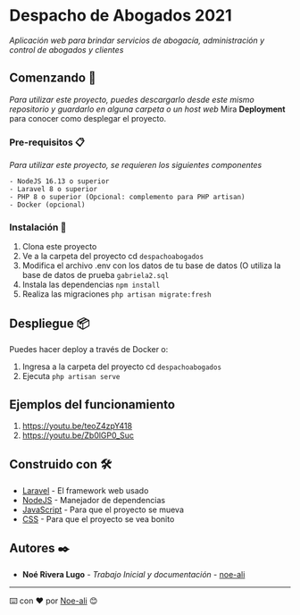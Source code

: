 # Despacho de Abogados 2021

_Aplicación web para brindar servicios de abogacía, administración y control de abogados y clientes_

## Comenzando 🚀

_Para utilizar este proyecto, puedes descargarlo desde este mismo repositorio y guardarlo en alguna carpeta o un host web_
Mira **Deployment** para conocer como desplegar el proyecto.


### Pre-requisitos 📋

_Para utilizar este proyecto, se requieren los siguientes componentes_
```
- NodeJS 16.13 o superior
- Laravel 8 o superior
- PHP 8 o superior (Opcional: complemento para PHP artisan)
- Docker (opcional)
```

### Instalación 🔧

1. Clona este proyecto
2. Ve a la carpeta del proyecto cd ```despachoabogados```
3. Modifica el archivo .env con los datos de tu base de datos (O utiliza la base de datos de prueba ```gabriela2.sql```
4. Instala las dependencias ```npm install```
5. Realiza las migraciones ```php artisan migrate:fresh```

## Despliegue 📦

Puedes hacer deploy a través de Docker o:
1. Ingresa a la carpeta del proyecto cd ```despachoabogados```
2. Ejecuta  ```php artisan serve```


## Ejemplos del funcionamiento
1. https://youtu.be/teoZ4zpY418
2. https://youtu.be/Zb0lGP0_Suc

## Construido con 🛠️


* [Laravel]() - El framework web usado
* [NodeJS]() - Manejador de dependencias
* [JavaScript]() - Para que el proyecto se mueva
* [CSS]() - Para que el proyecto se vea bonito



## Autores ✒️

* **Noé Rivera Lugo** - *Trabajo Inicial y documentación* - [noe-ali](https://github.com/noe-ali)

---
⌨️ con ❤️ por [Noe-ali](https://github.com/noe-ali) 😊



